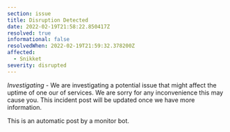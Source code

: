 ```yaml
---
section: issue
title: Disruption Detected
date: 2022-02-19T21:58:22.850417Z
resolved: true
informational: false
resolvedWhen: 2022-02-19T21:59:32.378200Z
affected:
  - Snikket
severity: disrupted
---
```

*Investigating* - We are investigating a potential issue that might affect the uptime of one our of services. We are sorry for any inconvenience this may cause you. This incident post will be updated once we have more information.

This is an automatic post by a monitor bot.
        